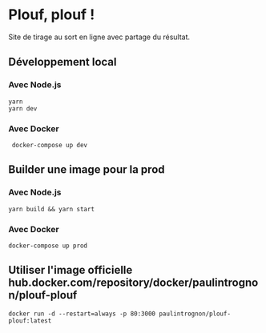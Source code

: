 # Plouf, plouf !

Site de tirage au sort en ligne avec partage du résultat.

## Développement local


### Avec Node.js

  ```shell
 yarn
 yarn dev
  ```

### Avec Docker

```shell
 docker-compose up dev
  ```

## Builder une image pour la prod

### Avec Node.js

```
yarn build && yarn start
```

### Avec Docker

```
docker-compose up prod
```

## Utiliser l'image officielle hub.docker.com/repository/docker/paulintrognon/plouf-plouf

```
docker run -d --restart=always -p 80:3000 paulintrognon/plouf-plouf:latest
```

